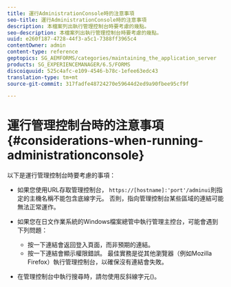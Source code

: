 ```yaml
---
title: 運行AdministrationConsole時的注意事項
seo-title: 運行AdministrationConsole時的注意事項
description: 本檔案列出執行管理控制台時要考慮的幾點。
seo-description: 本檔案列出執行管理控制台時要考慮的幾點。
uuid: e260f187-4728-44f3-a5c1-7388ff3965c4
contentOwner: admin
content-type: reference
geptopics: SG_AEMFORMS/categories/maintaining_the_application_server
products: SG_EXPERIENCEMANAGER/6.5/FORMS
discoiquuid: 525c4afc-e109-4546-b78c-1efee63edc43
translation-type: tm+mt
source-git-commit: 317fadfe48724270e59644d2ed9a90fbee95cf9f

---
```



# 運行管理控制台時的注意事項 {#considerations-when-running-administrationconsole}

以下是運行管理控制台時要考慮的事項：

* 如果您使用URL存取管理控制台， `https://[hostname]:'port'/adminui`則指定的主機名稱不能包含底線字元。 否則，指向管理控制台某些區域的連結可能無法正常運作。
* 如果您在日文作業系統的Windows檔案總管中執行管理主控台，可能會遇到下列問題：

   * 按一下連結會返回登入頁面，而非預期的連結。
   * 按一下連結會顯示權限錯誤。
   最佳實務是從其他瀏覽器（例如Mozilla Firefox）執行管理控制台，以確保沒有連結會失敗。

* 在管理控制台中執行搜尋時，請勿使用反斜線字元()。

